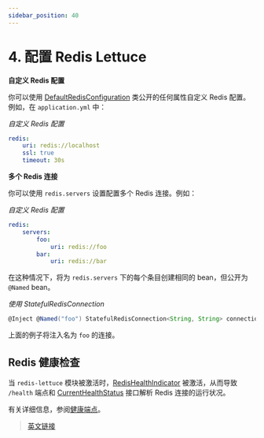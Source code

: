 ```yaml
---
sidebar_position: 40
---
```


# 4. 配置 Redis Lettuce

**自定义 Redis 配置**

你可以使用 [DefaultRedisConfiguration](https://micronaut-projects.github.io/micronaut-redis/5.3.2/api/io/micronaut/configuration/lettuce/DefaultRedisConfiguration.html) 类公开的任何属性自定义 Redis 配置。例如，在 `application.yml` 中：

*自定义 Redis 配置*

```yaml
redis:
    uri: redis://localhost
    ssl: true
    timeout: 30s
```

**多个 Redis 连接**

你可以使用 `redis.servers` 设置配置多个 Redis 连接。例如：

*自定义 Redis 配置*

```yaml
redis:
    servers:
        foo:
            uri: redis://foo
        bar:
            uri: redis://bar
```

在这种情况下，将为 `redis.servers` 下的每个条目创建相同的 bean，但公开为 `@Named` bean。

*使用 StatefulRedisConnection*

```groovy
@Inject @Named("foo") StatefulRedisConnection<String, String> connection;
```

上面的例子将注入名为 `foo` 的连接。

## Redis 健康检查

当 `redis-lettuce` 模块被激活时，[RedisHealthIndicator](https://micronaut-projects.github.io/micronaut-redis/5.3.2/api/io/micronaut/configuration/lettuce/health/RedisHealthIndicator.html) 被激活，从而导致 `/health` 端点和 [CurrentHealthStatus](https://docs.micronaut.io/latest/api/io/micronaut/health/CurrentHealthStatus.html) 接口解析 Redis 连接的运行状况。

有关详细信息，参阅[健康端点](../core/management.html#1523-健康端点)。

> [英文链接](https://micronaut-projects.github.io/micronaut-redis/5.3.2/guide/index.html#config)

